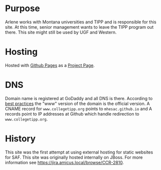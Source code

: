 # Purpose

Arlene works with Montana universities and TIPP and is responsible for this site. At this time, senior management wants to leave the TIPP program out there. This site might still be used by UGF and Western.

# Hosting

Hosted with [Github Pages](https://pages.github.com/) as a [Project Page](https://help.github.com/articles/user-organization-and-project-pages/#project-pages).

# DNS

Domain name is registered at GoDaddy and all DNS is there. According to [best practices](https://help.github.com/articles/about-custom-domains-for-github-pages-sites/) the "www" version of the domain is the official version. A CNAME record for `www.collegetipp.org` points to `mhesac.github.io` and A records point to IP addresses at Github which handle redirection to `www.collegetipp.org`.

# History

This site was the first attempt at using external hosting for static websites for SAF. This site was originally hosted internally on JBoss. For more information see https://jira.amicus.local/browse/CCR-2810.
